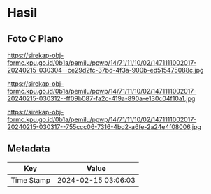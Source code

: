# Hasil

## Foto C Plano

https://sirekap-obj-formc.kpu.go.id/0b1a/pemilu/ppwp/14/71/11/10/02/1471111002017-20240215-030304--ce29d2fc-37bd-4f3a-900b-ed515475088c.jpg

https://sirekap-obj-formc.kpu.go.id/0b1a/pemilu/ppwp/14/71/11/10/02/1471111002017-20240215-030312--ff09b087-fa2c-419a-890a-e130c04f10a1.jpg

https://sirekap-obj-formc.kpu.go.id/0b1a/pemilu/ppwp/14/71/11/10/02/1471111002017-20240215-030317--755ccc06-7316-4bd2-a6fe-2a24e4f08006.jpg


## Metadata

| Key        | Value               |
| ---------- | ------------------- |
| Time Stamp | 2024-02-15 03:06:03 |



